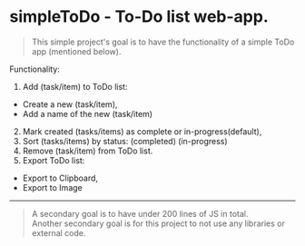 # simpleToDo - To-Do list web-app.

> This simple project's goal is to have the functionality of a simple ToDo app (mentioned below).

Functionality:

1. Add (task/item) to ToDo list:

-   Create a new (task/item),
-   Add a name of the new (task/item)

2. Mark created (tasks/items) as complete or in-progress(default),
3. Sort (tasks/items) by status: (completed) (in-progress)
4. Remove (task/item) from ToDo list.
5. Export ToDo list:

-   Export to Clipboard,
-   Export to Image

---

> A secondary goal is to have under 200 lines of JS in total.<br/>
> Another secondary goal is for this project to not use any libraries or external code.
